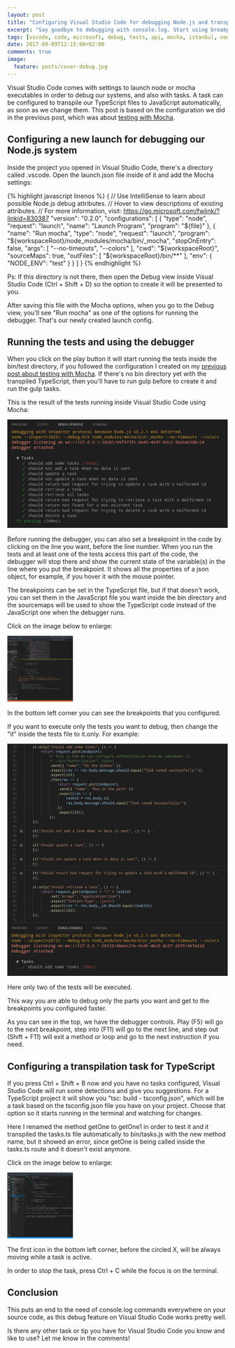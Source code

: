 ```yaml
---
layout: post
title: "Configuring Visual Studio Code for debugging Node.js and transpiling TypeScript"
excerpt: "Say goodbye to debugging with console.log. Start using breakpoints and a real debugger"
tags: [vscode, code, microsoft, debug, tests, api, mocha, istanbul, nodejs, javascript, typescript]
date: 2017-09-09T12:15:08+02:00
comments: true
image:
  feature: posts/cover-debug.jpg
---
```


Visual Studio Code comes with settings to launch node or mocha executables in order to debug our systems, and also with tasks. A task can be configured to transpile our TypeScript files to JavaScript automatically, as soon as we change them. This post is based on the configuration we did in the previous post, which was about [testing with Mocha](https://jonathas.com/tests-and-code-coverage-on-node-using-typescript-with-mocha-and-istanbul/).

## Configuring a new launch for debugging our Node.js system

Inside the project you opened in Visual Studio Code, there's a directory called .vscode. Open the launch.json file inside of it and add the Mocha settings:

{% highlight javascript linenos %}
{
    // Use IntelliSense to learn about possible Node.js debug attributes.
    // Hover to view descriptions of existing attributes.
    // For more information, visit: https://go.microsoft.com/fwlink/?linkid=830387
    "version": "0.2.0",
    "configurations": [
        {
            "type": "node",
            "request": "launch",
            "name": "Launch Program",
            "program": "${file}"
        },
        {
            "name": "Run mocha",
            "type": "node",
            "request": "launch",
            "program": "${workspaceRoot}/node_modules/mocha/bin/_mocha",
            "stopOnEntry": false,
            "args": [
                "--no-timeouts",
                "--colors"
            ],
            "cwd": "${workspaceRoot}",
            "sourceMaps": true,
            "outFiles": [
                "${workspaceRoot}/bin/**"
            ],
            "env": {
                "NODE_ENV": "test"
            }
        }
    ]
}
{% endhighlight %}

Ps: If this directory is not there, then open the Debug view inside Visual Studio Code (Ctrl + Shift + D) so the option to create it will be presented to you.

After saving this file with the Mocha options, when you go to the Debug view, you'll see "Run mocha" as one of the options for running the debugger. That's our newly created launch config.

## Running the tests and using the debugger

When you click on the play button it will start running the tests inside the bin/test directory, if you followed the configuration I created on my [previous post about testing with Mocha](https://jonathas.com/tests-and-code-coverage-on-node-using-typescript-with-mocha-and-istanbul/).
If there's no bin directory yet with the transpiled TypeScript, then you'll have to run gulp before to create it and run the gulp tasks.

This is the result of the tests running inside Visual Studio Code using Mocha:

![VSCode debug](/images/posts/debug_vscode.jpg "VSCode debug")

Before running the debugger, you can also set a breakpoint in the code by clicking on the line you want, before the line number. When you run the tests and at least one of the tests access this part of the code, the debugger will stop there and show the current state of the variable(s) in the line where you put the breakpoint. It shows all the properties of a json object, for example, if you hover it with the mouse pointer.

The breakpoints can be set in the TypeScript file, but if that doesn't work, you can set them in the JavaScript file you want inside the bin directory and the sourcemaps will be used to show the TypeScript code instead of the JavaScript one when the debugger runs.

Click on the image below to enlarge:

[![Debugging with breakpoints](/images/posts/thumbs/debugging_tn.jpg)](/images/posts/debugging.jpg)

In the bottom left corner you can see the breakpoints that you configured.

If you want to execute only the tests you want to debug, then change the "it" inside the tests file to it.only. For example:

![it only](/images/posts/itonly.jpg "it only")

Here only two of the tests will be executed.

This way you are able to debug only the parts you want and get to the breakpoints you configured faster.

As you can see in the top, we have the debugger controls. Play (F5) will go to the next breakpoint, step into (F11) will go to the next line, and step out (Shift + F11) will exit a method or loop and go to the next instruction if you need.

## Configuring a transpilation task for TypeScript

If you press Ctrl + Shift + B now and you have no tasks configured, Visual Studio Code will run some detections and give you suggestions. For a TypeScript project it will show you "tsc: build - tsconfig.json", which will be a task based on the tsconfig.json file you have on your project. Choose that option so it starts running in the terminal and watching for changes.

Here I renamed the method getOne to getOne1 in order to test it and it transpiled the tasks.ts file automatically to bin/tasks.js with the new method name, but it showed an error, since getOne is being called inside the tasks.ts route and it doesn't exist anymore.

Click on the image below to enlarge:

[![Task](/images/posts/thumbs/task_tn.jpg)](/images/posts/task.png)

The first icon in the bottom left corner, before the circled X, will be always moving while a task is active.

In order to stop the task, press Ctrl + C while the focus is on the terminal.

## Conclusion

This puts an end to the need of console.log commands everywhere on your source code, as this debug feature on Visual Studio Code works pretty well.

Is there any other task or tip you have for Visual Studio Code you know and like to use? Let me know in the comments!
